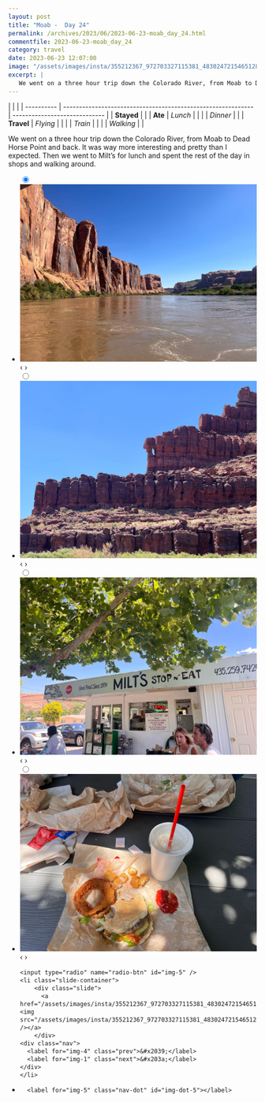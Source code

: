 ```yaml
---
layout: post
title: "Moab -  Day 24"
permalink: /archives/2023/06/2023-06-23-moab_day_24.html
commentfile: 2023-06-23-moab_day_24
category: travel
date: 2023-06-23 12:07:00
image: "/assets/images/insta/355212367_972703327115381_4830247215465128576_n_18275369224192510.jpg"
excerpt: |
   We went on a three hour trip down the Colorado River, from Moab to Dead Horse Point and back. It was way more interesting and pretty than I expected. Then we went to Milt’s for lunch and spent the rest of the day in shops and walking around.
---
```


|            |                                                              |
| ---------- | ------------------------------------------------------------ | ----------------------------- |
| **Stayed** |  |
| **Ate**    | _Lunch_                                                      |          |
|            | _Dinner_                                                     |          |
| **Travel** | _Flying_                                                     |          |
|            | _Train_                                                      |          |
|            | _Walking_                                                    |          |


 We went on a three hour trip down the Colorado River, from Moab to Dead Horse Point and back. It was way more interesting and pretty than I expected. Then we went to Milt’s for lunch and spent the rest of the day in shops and walking around.


<ul class="slides">
    <input type="radio" name="radio-btn" id="img-1" checked="checked" />
    <li class="slide-container">
        <div class="slide">
          <a href="/assets/images/insta/355486835_3415292522078602_1071612186926237253_n_18053424094434144.jpg"><img src="/assets/images/insta/355486835_3415292522078602_1071612186926237253_n_18053424094434144.jpg" /></a>
        </div>
    <div class="nav">
      <label for="img-5" class="prev">&#x2039;</label>
      <label for="img-2" class="next">&#x203a;</label>
    </div>
    </li>
        <input type="radio" name="radio-btn" id="img-2"  />
    <li class="slide-container">
        <div class="slide">
          <a href="/assets/images/insta/355566349_794050942072418_3826419946204719821_n_18002227324869918.jpg"><img src="/assets/images/insta/355566349_794050942072418_3826419946204719821_n_18002227324869918.jpg" /></a>
        </div>
    <div class="nav">
      <label for="img-1" class="prev">&#x2039;</label>
      <label for="img-3" class="next">&#x203a;</label>
    </div>
    </li>
        <input type="radio" name="radio-btn" id="img-3"  />
    <li class="slide-container">
        <div class="slide">
          <a href="/assets/images/insta/356239655_804852331253093_1266115260899021170_n_18003471991726500.jpg"><img src="/assets/images/insta/356239655_804852331253093_1266115260899021170_n_18003471991726500.jpg" /></a>
        </div>
    <div class="nav">
      <label for="img-2" class="prev">&#x2039;</label>
      <label for="img-4" class="next">&#x203a;</label>
    </div>
    </li>
        <input type="radio" name="radio-btn" id="img-4"  />
    <li class="slide-container">
        <div class="slide">
          <a href="/assets/images/insta/355420757_221959040712635_3597637434743940311_n_18005527363686727.jpg"><img src="/assets/images/insta/355420757_221959040712635_3597637434743940311_n_18005527363686727.jpg" /></a>
        </div>
    <div class="nav">
      <label for="img-3" class="prev">&#x2039;</label>
      <label for="img-5" class="next">&#x203a;</label>
    </div>
    </li>
    
    <input type="radio" name="radio-btn" id="img-5" />
    <li class="slide-container">
        <div class="slide">
          <a href="/assets/images/insta/355212367_972703327115381_4830247215465128576_n_18275369224192510.jpg"><img src="/assets/images/insta/355212367_972703327115381_4830247215465128576_n_18275369224192510.jpg" /></a>
        </div>
    <div class="nav">
      <label for="img-4" class="prev">&#x2039;</label>
      <label for="img-1" class="next">&#x203a;</label>
    </div>
    </li>
			
<li class="nav-dots">
      <label for="img-1" class="nav-dot" id="img-dot-1"></label>
      <label for="img-2" class="nav-dot" id="img-dot-2"></label>
      <label for="img-3" class="nav-dot" id="img-dot-3"></label>
      <label for="img-4" class="nav-dot" id="img-dot-4"></label>

      <label for="img-5" class="nav-dot" id="img-dot-5"></label>

</li>
</ul>        
             

		
